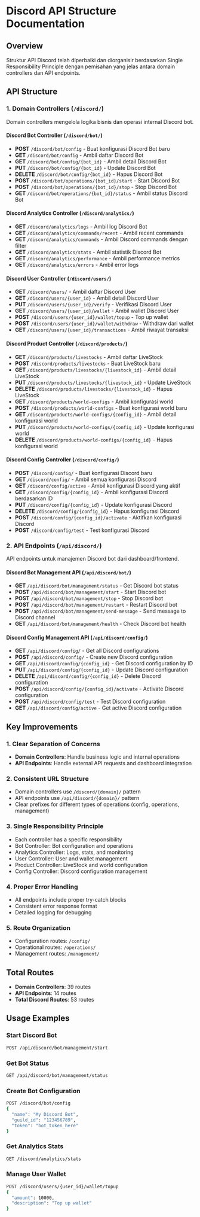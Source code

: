 # Discord API Structure Documentation

## Overview
Struktur API Discord telah diperbaiki dan diorganisir berdasarkan Single Responsibility Principle dengan pemisahan yang jelas antara domain controllers dan API endpoints.

## API Structure

### 1. Domain Controllers (`/discord/`)
Domain controllers mengelola logika bisnis dan operasi internal Discord bot.

#### Discord Bot Controller (`/discord/bot/`)
- **POST** `/discord/bot/config` - Buat konfigurasi Discord Bot baru
- **GET** `/discord/bot/config` - Ambil daftar Discord Bot
- **GET** `/discord/bot/config/{bot_id}` - Ambil detail Discord Bot
- **PUT** `/discord/bot/config/{bot_id}` - Update Discord Bot
- **DELETE** `/discord/bot/config/{bot_id}` - Hapus Discord Bot
- **POST** `/discord/bot/operations/{bot_id}/start` - Start Discord Bot
- **POST** `/discord/bot/operations/{bot_id}/stop` - Stop Discord Bot
- **GET** `/discord/bot/operations/{bot_id}/status` - Ambil status Discord Bot

#### Discord Analytics Controller (`/discord/analytics/`)
- **GET** `/discord/analytics/logs` - Ambil log Discord Bot
- **GET** `/discord/analytics/commands/recent` - Ambil recent commands
- **GET** `/discord/analytics/commands` - Ambil Discord commands dengan filter
- **GET** `/discord/analytics/stats` - Ambil statistik Discord Bot
- **GET** `/discord/analytics/performance` - Ambil performance metrics
- **GET** `/discord/analytics/errors` - Ambil error logs

#### Discord User Controller (`/discord/users/`)
- **GET** `/discord/users/` - Ambil daftar Discord User
- **GET** `/discord/users/{user_id}` - Ambil detail Discord User
- **PUT** `/discord/users/{user_id}/verify` - Verifikasi Discord User
- **GET** `/discord/users/{user_id}/wallet` - Ambil wallet Discord User
- **POST** `/discord/users/{user_id}/wallet/topup` - Top up wallet
- **POST** `/discord/users/{user_id}/wallet/withdraw` - Withdraw dari wallet
- **GET** `/discord/users/{user_id}/transactions` - Ambil riwayat transaksi

#### Discord Product Controller (`/discord/products/`)
- **GET** `/discord/products/livestocks` - Ambil daftar LiveStock
- **POST** `/discord/products/livestocks` - Buat LiveStock baru
- **GET** `/discord/products/livestocks/{livestock_id}` - Ambil detail LiveStock
- **PUT** `/discord/products/livestocks/{livestock_id}` - Update LiveStock
- **DELETE** `/discord/products/livestocks/{livestock_id}` - Hapus LiveStock
- **GET** `/discord/products/world-configs` - Ambil konfigurasi world
- **POST** `/discord/products/world-configs` - Buat konfigurasi world baru
- **GET** `/discord/products/world-configs/{config_id}` - Ambil detail konfigurasi world
- **PUT** `/discord/products/world-configs/{config_id}` - Update konfigurasi world
- **DELETE** `/discord/products/world-configs/{config_id}` - Hapus konfigurasi world

#### Discord Config Controller (`/discord/config/`)
- **POST** `/discord/config/` - Buat konfigurasi Discord baru
- **GET** `/discord/config/` - Ambil semua konfigurasi Discord
- **GET** `/discord/config/active` - Ambil konfigurasi Discord yang aktif
- **GET** `/discord/config/{config_id}` - Ambil konfigurasi Discord berdasarkan ID
- **PUT** `/discord/config/{config_id}` - Update konfigurasi Discord
- **DELETE** `/discord/config/{config_id}` - Hapus konfigurasi Discord
- **POST** `/discord/config/{config_id}/activate` - Aktifkan konfigurasi Discord
- **POST** `/discord/config/test` - Test konfigurasi Discord

### 2. API Endpoints (`/api/discord/`)
API endpoints untuk manajemen Discord bot dari dashboard/frontend.

#### Discord Bot Management API (`/api/discord/bot/`)
- **GET** `/api/discord/bot/management/status` - Get Discord bot status
- **POST** `/api/discord/bot/management/start` - Start Discord bot
- **POST** `/api/discord/bot/management/stop` - Stop Discord bot
- **POST** `/api/discord/bot/management/restart` - Restart Discord bot
- **POST** `/api/discord/bot/management/send-message` - Send message to Discord channel
- **GET** `/api/discord/bot/management/health` - Check Discord bot health

#### Discord Config Management API (`/api/discord/config/`)
- **GET** `/api/discord/config/` - Get all Discord configurations
- **POST** `/api/discord/config/` - Create new Discord configuration
- **GET** `/api/discord/config/{config_id}` - Get Discord configuration by ID
- **PUT** `/api/discord/config/{config_id}` - Update Discord configuration
- **DELETE** `/api/discord/config/{config_id}` - Delete Discord configuration
- **POST** `/api/discord/config/{config_id}/activate` - Activate Discord configuration
- **POST** `/api/discord/config/test` - Test Discord configuration
- **GET** `/api/discord/config/active` - Get active Discord configuration

## Key Improvements

### 1. **Clear Separation of Concerns**
- **Domain Controllers**: Handle business logic and internal operations
- **API Endpoints**: Handle external API requests and dashboard integration

### 2. **Consistent URL Structure**
- Domain controllers use `/discord/{domain}/` pattern
- API endpoints use `/api/discord/{domain}/` pattern
- Clear prefixes for different types of operations (config, operations, management)

### 3. **Single Responsibility Principle**
- Each controller has a specific responsibility
- Bot Controller: Bot configuration and operations
- Analytics Controller: Logs, stats, and monitoring
- User Controller: User and wallet management
- Product Controller: LiveStock and world configuration
- Config Controller: Discord configuration management

### 4. **Proper Error Handling**
- All endpoints include proper try-catch blocks
- Consistent error response format
- Detailed logging for debugging

### 5. **Route Organization**
- Configuration routes: `/config/`
- Operational routes: `/operations/`
- Management routes: `/management/`

## Total Routes
- **Domain Controllers**: 39 routes
- **API Endpoints**: 14 routes
- **Total Discord Routes**: 53 routes

## Usage Examples

### Start Discord Bot
```bash
POST /api/discord/bot/management/start
```

### Get Bot Status
```bash
GET /api/discord/bot/management/status
```

### Create Bot Configuration
```bash
POST /discord/bot/config
{
  "name": "My Discord Bot",
  "guild_id": "123456789",
  "token": "bot_token_here"
}
```

### Get Analytics Stats
```bash
GET /discord/analytics/stats
```

### Manage User Wallet
```bash
POST /discord/users/{user_id}/wallet/topup
{
  "amount": 10000,
  "description": "Top up wallet"
}
```
